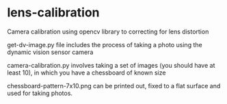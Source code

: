 # lens-calibration

Camera calibration using opencv library to correcting for lens distortion

get-dv-image.py file includes the process of taking a photo using the dynamic vision sensor camera

camera-calibration.py involves taking a set of images (you should have at least 10), in which you have a chessboard of known size

chessboard-pattern-7x10.png can be printed out, fixed to a flat surface and used for taking photos. 
